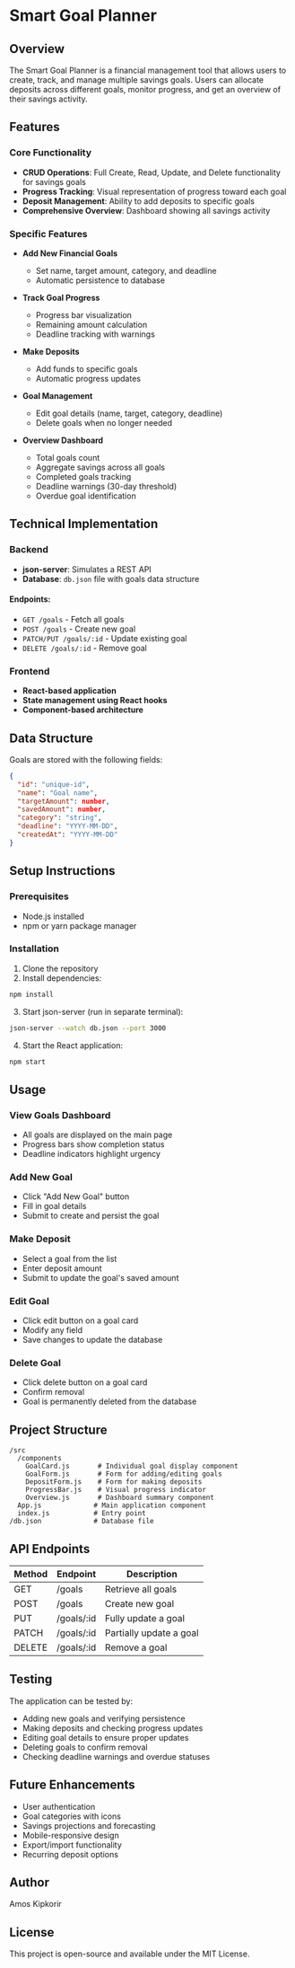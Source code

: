 # Smart Goal Planner 

## Overview
The Smart Goal Planner is a financial management tool that allows users to create, track, and manage multiple savings goals. Users can allocate deposits across different goals, monitor progress, and get an overview of their savings activity.

## Features

### Core Functionality
- **CRUD Operations**: Full Create, Read, Update, and Delete functionality for savings goals
- **Progress Tracking**: Visual representation of progress toward each goal
- **Deposit Management**: Ability to add deposits to specific goals
- **Comprehensive Overview**: Dashboard showing all savings activity

### Specific Features
- **Add New Financial Goals**
  - Set name, target amount, category, and deadline
  - Automatic persistence to database

- **Track Goal Progress**
  - Progress bar visualization
  - Remaining amount calculation
  - Deadline tracking with warnings

- **Make Deposits**
  - Add funds to specific goals
  - Automatic progress updates

- **Goal Management**
  - Edit goal details (name, target, category, deadline)
  - Delete goals when no longer needed

- **Overview Dashboard**
  - Total goals count
  - Aggregate savings across all goals
  - Completed goals tracking
  - Deadline warnings (30-day threshold)
  - Overdue goal identification

## Technical Implementation

### Backend
- **json-server**: Simulates a REST API
- **Database**: `db.json` file with goals data structure

#### Endpoints:
- `GET /goals` - Fetch all goals
- `POST /goals` - Create new goal
- `PATCH/PUT /goals/:id` - Update existing goal
- `DELETE /goals/:id` - Remove goal

### Frontend
- **React-based application**
- **State management using React hooks**
- **Component-based architecture**

## Data Structure

Goals are stored with the following fields:

```json
{
  "id": "unique-id",
  "name": "Goal name",
  "targetAmount": number,
  "savedAmount": number,
  "category": "string",
  "deadline": "YYYY-MM-DD",
  "createdAt": "YYYY-MM-DD"
}
```

## Setup Instructions

### Prerequisites
- Node.js installed
- npm or yarn package manager

### Installation

1. Clone the repository
2. Install dependencies:
```bash
npm install
```
3. Start json-server (run in separate terminal):
```bash
json-server --watch db.json --port 3000
```
4. Start the React application:
```bash
npm start
```

## Usage

### View Goals Dashboard
- All goals are displayed on the main page
- Progress bars show completion status
- Deadline indicators highlight urgency

### Add New Goal
- Click "Add New Goal" button
- Fill in goal details
- Submit to create and persist the goal

### Make Deposit
- Select a goal from the list
- Enter deposit amount
- Submit to update the goal's saved amount

### Edit Goal
- Click edit button on a goal card
- Modify any field
- Save changes to update the database

### Delete Goal
- Click delete button on a goal card
- Confirm removal
- Goal is permanently deleted from the database

## Project Structure

```
/src
  /components
    GoalCard.js       # Individual goal display component
    GoalForm.js       # Form for adding/editing goals
    DepositForm.js    # Form for making deposits
    ProgressBar.js    # Visual progress indicator
    Overview.js       # Dashboard summary component
  App.js             # Main application component
  index.js           # Entry point
/db.json             # Database file
```

## API Endpoints

| Method | Endpoint       | Description             |
|--------|----------------|-------------------------|
| GET    | /goals         | Retrieve all goals      |
| POST   | /goals         | Create new goal         |
| PUT    | /goals/:id     | Fully update a goal     |
| PATCH  | /goals/:id     | Partially update a goal |
| DELETE | /goals/:id     | Remove a goal           |

## Testing

The application can be tested by:
- Adding new goals and verifying persistence
- Making deposits and checking progress updates
- Editing goal details to ensure proper updates
- Deleting goals to confirm removal
- Checking deadline warnings and overdue statuses

## Future Enhancements

- User authentication
- Goal categories with icons
- Savings projections and forecasting
- Mobile-responsive design
- Export/import functionality
- Recurring deposit options

## Author

  Amos Kipkorir

## License
This project is open-source and available under the MIT License.